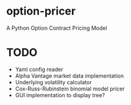 # option-pricer
A Python Option Contract Pricing Model

# TODO
- Yaml config reader
- Alpha Vantage market data implementation
- Underlying volatility calculator
- Cox-Russ-Rubinstein binomial model pricer
- GUI implementation to display tree?
